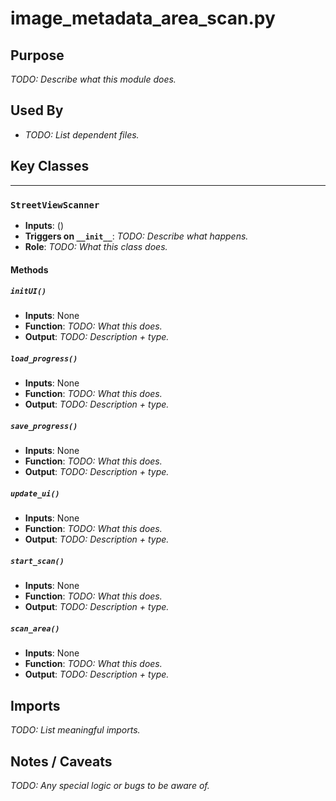 # image_metadata_area_scan.py

## Purpose
_TODO: Describe what this module does._

## Used By
- _TODO: List dependent files._

## Key Classes

---

### `StreetViewScanner`
- **Inputs**: ()
- **Triggers on `__init__`**: _TODO: Describe what happens._
- **Role**: _TODO: What this class does._

#### Methods

##### `initUI()`
- **Inputs**: None
- **Function**: _TODO: What this does._
- **Output**: _TODO: Description + type._

##### `load_progress()`
- **Inputs**: None
- **Function**: _TODO: What this does._
- **Output**: _TODO: Description + type._

##### `save_progress()`
- **Inputs**: None
- **Function**: _TODO: What this does._
- **Output**: _TODO: Description + type._

##### `update_ui()`
- **Inputs**: None
- **Function**: _TODO: What this does._
- **Output**: _TODO: Description + type._

##### `start_scan()`
- **Inputs**: None
- **Function**: _TODO: What this does._
- **Output**: _TODO: Description + type._

##### `scan_area()`
- **Inputs**: None
- **Function**: _TODO: What this does._
- **Output**: _TODO: Description + type._


## Imports
_TODO: List meaningful imports._

## Notes / Caveats
_TODO: Any special logic or bugs to be aware of._
